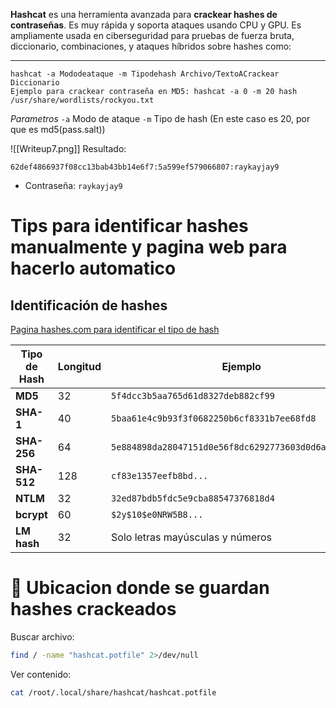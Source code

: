 
**Hashcat** es una herramienta avanzada para **crackear hashes de contraseñas**. Es muy rápida y soporta ataques usando CPU y GPU. Es ampliamente usada en ciberseguridad para pruebas de fuerza bruta, diccionario, combinaciones, y ataques híbridos sobre hashes como:

----------

```shell
hashcat -a Mododeataque -m Tipodehash Archivo/TextoACrackear Diccionario
Ejemplo para crackear contraseña en MD5: hashcat -a 0 -m 20 hash /usr/share/wordlists/rockyou.txt
```
*Parametros*
`-a` Modo de ataque
`-m` Tipo de hash (En este caso es 20, por que es md5(pass.salt))


![[Writeup7.png]]
Resultado:

```
62def4866937f08cc13bab43bb14e6f7:5a599ef579066807:raykayjay9
```


- Contraseña: `raykayjay9`



# Tips para identificar hashes manualmente y pagina web para hacerlo automatico
## Identificación de hashes
[Pagina hashes.com para identificar el tipo de hash](https://hashes.com/en/tools/hash_identifier)

| Tipo de Hash | Longitud | Ejemplo                                               |
| ------------ | -------- | ----------------------------------------------------- |
| **MD5**      | 32       | `5f4dcc3b5aa765d61d8327deb882cf99`                    |
| **SHA-1**    | 40       | `5baa61e4c9b93f3f0682250b6cf8331b7ee68fd8`            |
| **SHA-256**  | 64       | `5e884898da28047151d0e56f8dc6292773603d0d6aabbdd7...` |
| **SHA-512**  | 128      | `cf83e1357eefb8bd...`                                 |
| **NTLM**     | 32       | `32ed87bdb5fdc5e9cba88547376818d4`                    |
| **bcrypt**   | 60       | `$2y$10$e0NRW5B8...`                                  |
| **LM hash**  | 32       | Solo letras mayúsculas y números                      |

# 📂 Ubicacion donde se guardan hashes crackeados

Buscar archivo:

```bash
find / -name "hashcat.potfile" 2>/dev/null
```

Ver contenido:

```bash
cat /root/.local/share/hashcat/hashcat.potfile